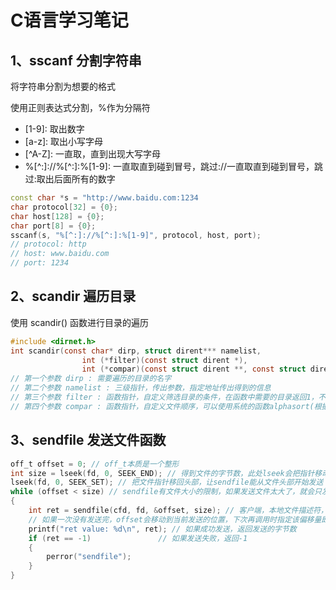 # C语言学习笔记

## 1、sscanf 分割字符串

将字符串分割为想要的格式

使用正则表达式分割，%作为分隔符
* \[1-9]: 取出数字
* \[a-z]: 取出小写字母
* \[^A-Z]: 一直取，直到出现大写字母
* %\[^:]://%\[^:]:%\[1-9]: 一直取直到碰到冒号，跳过://一直取直到碰到冒号，跳过:取出后面所有的数字

```c++
const char *s = "http://www.baidu.com:1234
char protocol[32] = {0};
char host[128] = {0};
char port[8] = {0};
sscanf(s, "%[^:]://%[^:]:%[1-9]", protocol, host, port);
// protocol: http
// host: www.baidu.com
// port: 1234
```

## 2、scandir 遍历目录

使用 scandir() 函数进行目录的遍历

```c
#include <dirnet.h>
int scandir(const char* dirp, struct dirent*** namelist,
                int (*filter)(const struct dirent *),
                int (*compar)(const struct dirent **, const struct dirent **));
// 第一个参数 dirp : 需要遍历的目录的名字
// 第二个参数 namelist : 三级指针，传出参数，指定地址传出得到的信息
// 第三个参数 filter : 函数指针，自定义筛选目录的条件，在函数中需要的目录返回1，不需要的返回0
// 第四个参数 compar : 函数指针，自定义文件顺序，可以使用系统的函数alphasort(根据文件名排序)，versionsort(根据版本排序)
```

## 3、sendfile 发送文件函数

```c
off_t offset = 0; // off_t本质是一个整形
int size = lseek(fd, 0, SEEK_END); // 得到文件的字节数，此处lseek会把指针移动到文件尾部
lseek(fd, 0, SEEK_SET); // 把文件指针移回头部，让sendfile能从文件头部开始发送
while (offset < size) // sendfile有文件大小的限制，如果发送文件太大了，就会只发送一部分
{
    int ret = sendfile(cfd, fd, &offset, size); // 客户端，本地文件描述符，文件偏移量，文件大小
    // 如果一次没有发送完，offset会移动到当前发送的位置，下次再调用时指定该偏移量即可继续发送
    printf("ret value: %d\n", ret); // 如果成功发送，返回发送的字节数
    if (ret == -1)               // 如果发送失败，返回-1
    {
        perror("sendfile");
    }
}
```
